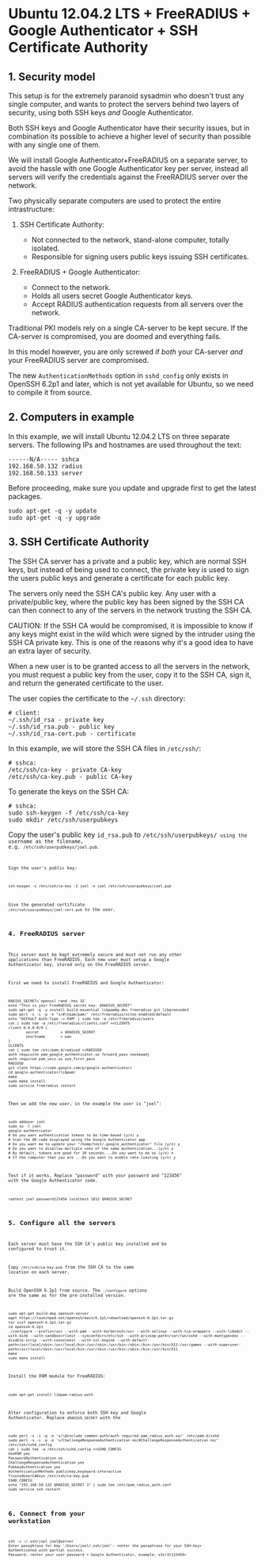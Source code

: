 # Ubuntu 12.04.2 LTS + FreeRADIUS + Google Authenticator + SSH Certificate Authority

## 1. Security model

This setup is for the extremely paranoid sysadmin who doesn't trust any single computer,
and wants to protect the servers behind two layers of security, using both
SSH keys _and_ Google Authenticator.

Both SSH keys and Google Authenticator have their security issues, but in combination its
possible to achieve a higher level of security than possible with any single one of them.

We will install Google Authenticator+FreeRADIUS on a separate server,
to avoid the hassle with one Google Authenticator key per server,
instead all servers will verify the credentials against the FreeRADIUS server over the network.

Two physically separate computers are used to protect the entire intrastructure:

1. SSH Certificate Authority:
    - Not connected to the network, stand-alone computer, totally isolated.
    - Responsible for signing users public keys issuing SSH certificates.

2. FreeRADIUS + Google Authenticator:
    - Connect to the network.
    - Holds all users secret Google Authenticator keys.
    - Accept RADIUS authentication requests from all servers over the network.

Traditional PKI models rely on a single CA-server to be kept secure.
If the CA-server is compromised, you are doomed and everything fails.

In this model however, you are only screwed if _both_ your CA-server _and_ your FreeRADIUS server are compromised.

The new <code>AuthenticationMethods</code> option in <code>sshd_config</code> only exists in OpenSSH 6.2p1 and later,
which is not yet available for Ubuntu, so we need to compile it from source.

## 2. Computers in example

In this example, we will install Ubuntu 12.04.2 LTS on three separate servers.
The following IPs and hostnames are used throughout the text:

    ------N/A----- sshca
    192.168.50.132 radius
    192.168.50.133 server

Before proceeding, make sure you update and upgrade first to get the latest packages.

    sudo apt-get -q -y update
    sudo apt-get -q -y upgrade

## 3. SSH Certificate Authority

The SSH CA server has a private and a public key, which are normal SSH keys,
but instead of being used to connect, the private key is used to sign the
users public keys and generate a certificate for each public key.

The servers only need the SSH CA's public key. Any user with a private/public key,
where the public key has been signed by the SSH CA can then connect to any of the
servers in the network trusting the SSH CA.

CAUTION: If the SSH CA would be compromised, it is impossible to know if any keys might
exist in the wild which were signed by the intruder using the SSH CA private key.
This is one of the reasons why it's a good idea to have an extra layer of security.

When a new user is to be granted access to all the servers in the network,
you must request a public key from the user, copy it to the SSH CA, sign it,
and return the generated certificate to the user.

The user copies the certificate to the <code>~/.ssh</code> directory:

    # client:
    ~/.ssh/id_rsa - private key
    ~/.ssh/id_rsa.pub - public key
    ~/.ssh/id_rsa-cert.pub - certificate

In this example, we will store the SSH CA files in <code>/etc/ssh/</code>:

    # sshca:
    /etc/ssh/ca-key - private CA-key
    /etc/ssh/ca-key.pub - public CA-key

To generate the keys on the SSH CA:

    # sshca:
    sudo ssh-keygen -f /etc/ssh/ca-key
    sudo mkdir /etc/ssh/userpubkeys

Copy the user's public key <code>id_rsa.pub</code> to <code>/etc/ssh/userpubkeys/<code> using the username as the filename, e.g. <code>/etc/ssh/userpubkeys/joel.pub<code>.

Sign the user's public key:

    ssh-keygen -s /etc/ssh/ca-key -I joel -n joel /etc/ssh/userpubkeys/joel.pub

Give the generated certificate <code>/etc/ssh/userpubkeys/joel-cert.pub</code> to the user.

## 4. FreeRADIUS server

This server must be kept extremely secure and must not run any other applications than FreeRADIUS.
Each new user must setup a Google Authenticator key, stored only on the FreeRADIUS server.

First we need to install FreeRADIUS and Google Authenticator:

    RADIUS_SECRET=`openssl rand -hex 32`
    echo "This is your FreeRADIUS secret key: $RADIUS_SECRET"
    sudo apt-get -q -y install build-essential libpam0g-dev freeradius git libqrencode3
    sudo perl -s -i -p -e "s/#\tpam/pam/' /etc/freeradius/sites-enabled/default
    echo "DEFAULT Auth-Type := PAM" | sudo tee -a /etc/freeradius/users
    cat | sudo tee -a /etc/freeradius/clients.conf <<CLIENTS
    client 0.0.0.0/0 {
            secret          = $RADIUS_SECRET
            shortname       = wan
    }
    CLIENTS
    cat | sudo tee /etc/pam.d/radiusd <<RADIUSD
    auth requisite pam_google_authenticator.so forward_pass noskewadj
    auth required pam_unix.so use_first_pass
    RADIUSD
    git clone https://code.google.com/p/google-authenticator/
    cd google-authenticator/libpam/
    make
    sudo make install
    sudo service freeradius restart

Then we add the new user, in the example the user is "joel":

    sudo adduser joel
    sudo su -l joel
    google-authenticator
    # Do you want authentication tokens to be time-based (y/n) y
    # Scan the QR-code displayed using the Google Authenticator app
    # Do you want me to update your "/home/test/.google_authenticator" file (y/n) y
    # Do you want to disallow multiple uses of the same authentication...(y/n) y
    # By default, tokens are good for 30 seconds....Do you want to do so (y/n) n
    # If the computer that you are ...Do you want to enable rate-limiting (y/n) y

Test if it works.
Replace "password" with your password and "123456" with the Google Authenticator code.

    radtest joel password123456 localhost 1812 $RADIUS_SECRET

## 5. Configure all the servers

Each server must have the SSH CA's public key installed and be configured to trust it.

Copy <code>/etc/ssh/ca-key.pub</code> from the SSH CA to the same location on each server.

Build OpenSSH 6.2p1 from source.
The <code>./configure</code> options are the same as for the pre-installed version.

    sudo apt-get build-dep openssh-server
    wget https://launchpad.net/openssh/main/6.2p1/+download/openssh-6.2p1.tar.gz
    tar xvzf openssh-6.2p1.tar.gz
    cd openssh-6.2p1
    ./configure --prefix=/usr --with-pam --with-kerberos5=/usr --with-selinux --with-tcp-wrappers --with-libedit --with-4in6 --with-sandbox=rlimit --sysconfdir=/etc/ssh --with-privsep-path=/var/run/sshd --with-mantype=doc --disable-strip --with-consolekit --with-ssl-engine --with-default-path=/usr/local/sbin:/usr/local/bin:/usr/sbin:/usr/bin:/sbin:/bin:/usr/bin/X11:/usr/games --with-superuser-path=/usr/local/sbin:/usr/local/bin:/usr/sbin:/usr/bin:/sbin:/bin:/usr/bin/X11
    make
    sudo make install

Install the PAM module for FreeRADIUS:

    sudo apt-get install libpam-radius-auth

Alter configuration to enforce both SSH key _and_ Google Authenticator.
Replace <code>$RADIUS_SECRET</code> with the 

    sudo perl -s -i -p -e 's/\@include common-auth/auth required pam_radius_auth.so/' /etc/pam.d/sshd
    sudo perl -s -i -p -e 's/ChallengeResponseAuthentication no/#ChallengeResponseAuthentication no/' /etc/ssh/sshd_config
    cat | sudo tee -a /etc/ssh/sshd_config <<SSHD_CONFIG
    UsePAM yes
    PasswordAuthentication no
    ChallengeResponseAuthentication yes
    PubkeyAuthentication yes
    AuthenticationMethods publickey,keyboard-interactive
    TrustedUserCAKeys /etc/ssh/ca-key.pub
    SSHD_CONFIG
    echo "192.168.50.132 $RADIUS_SECRET 3" | sudo tee /etc/pam_radius_auth.conf
    sudo service ssh restart

## 6. Connect from your workstation

    ssh -i ~/.ssh/joel joel@server
    Enter passphrase for key '/Users/joel/.ssh/joel': <enter the passphrase for your SSH-key>
    Authenticated with partial success.
    Password: <enter your user password + Google Authenticator, example: s3cr3t123456>
